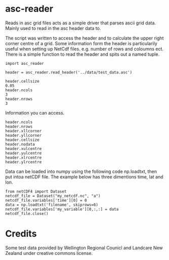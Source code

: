 # asc-reader
Reads in asc grid files acts as a simple driver that parses ascii grid data.
Mainly used to read in the asc header data to.

The script was written to access the header and to calculate the upper right
corner centre of a grid. Some information form the header is particularily useful when setting up NetCdf files. e.g. number of rows and coloumns ect.
There is a simple function to read the header and spits out a named tuple.

```
import asc_reader

header = asc_reader.read_header('../data/test_data.asc')

header.cellsize
0.05
header.ncols
3
header.nrows
3
```
Information you can access.

```
header.ncols
header.nrows
header.xllcorner
header.yllcorner
header.cellsize 
header.nodata
header.xulcentre
header.yulcentre
header.xlrcentre
header.ylrcentre
```


Data can be loaded into numpy using the following code np.loadtxt, then put intoa netCDF file. The example below has three dimentions time, lat and lon.

```
from netCDF4 import Dataset
netcdf_file = Dataset("my_netcdf.nc", "a")
netcdf_file.variables['time'][0] = 0
data = np.loadtxt('filename', skiprows=6)
netcdf_file.variables['my_variable'][0,:,:] = data
netcdf_file.close()
```

# Credits #
Some test data provided by Wellington Regional Counicl and Landcare New Zealand under creative commons license. 